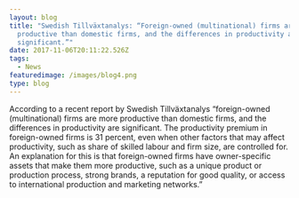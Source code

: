 ```yaml
---
layout: blog
title: "Swedish Tillväxtanalys: “Foreign-owned (multinational) firms are more
  productive than domestic firms, and the differences in productivity are
  significant.”"
date: 2017-11-06T20:11:22.526Z
tags:
  - News
featuredimage: /images/blog4.png
type: blog
---
```

According to a recent report by Swedish Tillväxtanalys “foreign-owned (multinational) firms are more productive than domestic firms, and the differences in productivity are significant. The productivity premium in foreign-owned firms is 31 percent, even when other factors that may affect productivity, such as share of skilled labour and firm size, are controlled for. An explanation for this is that foreign-owned firms have owner-specific assets that make them more productive, such as a unique product or production process, strong brands, a reputation for good quality, or access to international production and marketing networks.”


